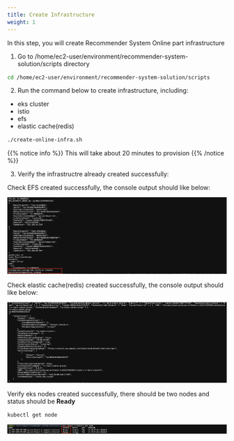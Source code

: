 ```yaml
---
title: Create Infrastructure
weight: 1
---
```


In this step, you will create Recommender System Online part infrastructure

1. Go to /home/ec2-user/environment/recommender-system-solution/scripts directory

```sh
cd /home/ec2-user/environment/recommender-system-solution/scripts
```

2. Run the command below to create infrastructure, including:
- eks cluster
- istio
- efs
- elastic cache(redis)

```sh
./create-online-infra.sh
```

{{% notice info %}}
This will take about 20 minutes to provision
{{% /notice %}}

3. Verify the infrastructre already created successfully:

Check EFS created successfully, the console output should like below:

![Verify EKS nodes](/images/check-efs.png)

Check elastic cache(redis) created successfully, the console output should like below:

![Verify EKS nodes](/images/check-redis.png)

Verify eks nodes created successfully, there should be two nodes and status should be **Ready**
```sh
kubectl get node
```
![Verify EKS nodes](/images/check-eks-nodes.png)